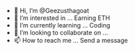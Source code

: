 - 👋 Hi, I’m @Geezusthagoat
- 👀 I’m interested in ... Earning ETH
- 🌱 I’m currently learning ... Coding
- 💞️ I’m looking to collaborate on ...
- 📫 How to reach me ... Send a message

<!---
Geezusthagoat/Geezusthagoat is a ✨ special ✨ repository because its `README.md` (this file) appears on your GitHub profile.
You can click the Preview link to take a look at your changes.
--->
